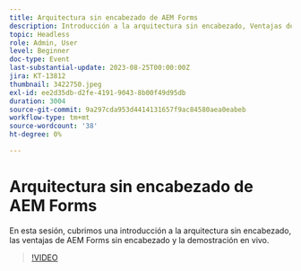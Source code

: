 ```yaml
---
title: Arquitectura sin encabezado de AEM Forms
description: Introducción a la arquitectura sin encabezado, Ventajas de AEM Forms sin encabezado y Demostración en directo.
topic: Headless
role: Admin, User
level: Beginner
doc-type: Event
last-substantial-update: 2023-08-25T00:00:00Z
jira: KT-13812
thumbnail: 3422750.jpeg
exl-id: ee2d35db-d2fe-4191-9043-8b00f49d95db
duration: 3004
source-git-commit: 9a297cda953d4414131657f9ac84580aea0eabeb
workflow-type: tm+mt
source-wordcount: '38'
ht-degree: 0%

---
```


# Arquitectura sin encabezado de AEM Forms

En esta sesión, cubrimos una introducción a la arquitectura sin encabezado, las ventajas de AEM Forms sin encabezado y la demostración en vivo.

>[!VIDEO](https://video.tv.adobe.com/v/3422750/?learn=on)
